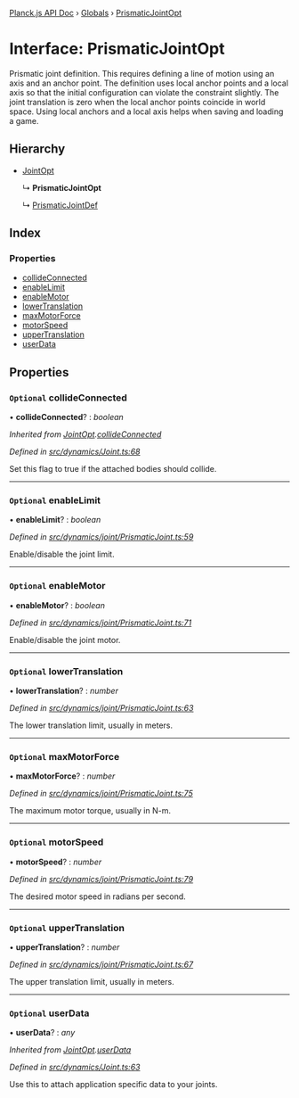 [Planck.js API Doc](../README.md) › [Globals](../globals.md) › [PrismaticJointOpt](prismaticjointopt.md)

# Interface: PrismaticJointOpt

Prismatic joint definition. This requires defining a line of motion using an
axis and an anchor point. The definition uses local anchor points and a local
axis so that the initial configuration can violate the constraint slightly.
The joint translation is zero when the local anchor points coincide in world
space. Using local anchors and a local axis helps when saving and loading a
game.

## Hierarchy

* [JointOpt](jointopt.md)

  ↳ **PrismaticJointOpt**

  ↳ [PrismaticJointDef](prismaticjointdef.md)

## Index

### Properties

* [collideConnected](prismaticjointopt.md#optional-collideconnected)
* [enableLimit](prismaticjointopt.md#optional-enablelimit)
* [enableMotor](prismaticjointopt.md#optional-enablemotor)
* [lowerTranslation](prismaticjointopt.md#optional-lowertranslation)
* [maxMotorForce](prismaticjointopt.md#optional-maxmotorforce)
* [motorSpeed](prismaticjointopt.md#optional-motorspeed)
* [upperTranslation](prismaticjointopt.md#optional-uppertranslation)
* [userData](prismaticjointopt.md#optional-userdata)

## Properties

### `Optional` collideConnected

• **collideConnected**? : *boolean*

*Inherited from [JointOpt](jointopt.md).[collideConnected](jointopt.md#optional-collideconnected)*

*Defined in [src/dynamics/Joint.ts:68](https://github.com/shakiba/planck.js/blob/b8c946c/src/dynamics/Joint.ts#L68)*

Set this flag to true if the attached bodies
should collide.

___

### `Optional` enableLimit

• **enableLimit**? : *boolean*

*Defined in [src/dynamics/joint/PrismaticJoint.ts:59](https://github.com/shakiba/planck.js/blob/b8c946c/src/dynamics/joint/PrismaticJoint.ts#L59)*

Enable/disable the joint limit.

___

### `Optional` enableMotor

• **enableMotor**? : *boolean*

*Defined in [src/dynamics/joint/PrismaticJoint.ts:71](https://github.com/shakiba/planck.js/blob/b8c946c/src/dynamics/joint/PrismaticJoint.ts#L71)*

Enable/disable the joint motor.

___

### `Optional` lowerTranslation

• **lowerTranslation**? : *number*

*Defined in [src/dynamics/joint/PrismaticJoint.ts:63](https://github.com/shakiba/planck.js/blob/b8c946c/src/dynamics/joint/PrismaticJoint.ts#L63)*

The lower translation limit, usually in meters.

___

### `Optional` maxMotorForce

• **maxMotorForce**? : *number*

*Defined in [src/dynamics/joint/PrismaticJoint.ts:75](https://github.com/shakiba/planck.js/blob/b8c946c/src/dynamics/joint/PrismaticJoint.ts#L75)*

The maximum motor torque, usually in N-m.

___

### `Optional` motorSpeed

• **motorSpeed**? : *number*

*Defined in [src/dynamics/joint/PrismaticJoint.ts:79](https://github.com/shakiba/planck.js/blob/b8c946c/src/dynamics/joint/PrismaticJoint.ts#L79)*

The desired motor speed in radians per second.

___

### `Optional` upperTranslation

• **upperTranslation**? : *number*

*Defined in [src/dynamics/joint/PrismaticJoint.ts:67](https://github.com/shakiba/planck.js/blob/b8c946c/src/dynamics/joint/PrismaticJoint.ts#L67)*

The upper translation limit, usually in meters.

___

### `Optional` userData

• **userData**? : *any*

*Inherited from [JointOpt](jointopt.md).[userData](jointopt.md#optional-userdata)*

*Defined in [src/dynamics/Joint.ts:63](https://github.com/shakiba/planck.js/blob/b8c946c/src/dynamics/Joint.ts#L63)*

Use this to attach application specific data to your joints.
